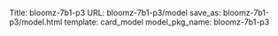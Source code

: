 Title: bloomz-7b1-p3
URL: bloomz-7b1-p3/model
save_as: bloomz-7b1-p3/model.html
template: card_model
model_pkg_name: bloomz-7b1-p3

